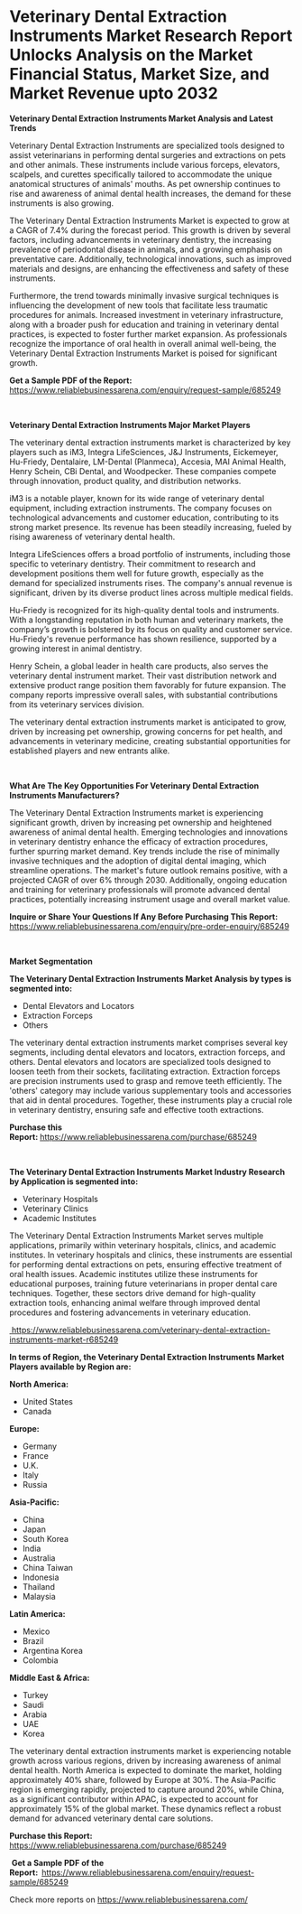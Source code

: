 <p><h1>Veterinary Dental Extraction Instruments Market Research Report Unlocks Analysis on the Market Financial Status, Market Size, and Market Revenue upto 2032</h1></p><p><strong>Veterinary Dental Extraction Instruments Market Analysis and Latest Trends</strong></p>
<p><p>Veterinary Dental Extraction Instruments are specialized tools designed to assist veterinarians in performing dental surgeries and extractions on pets and other animals. These instruments include various forceps, elevators, scalpels, and curettes specifically tailored to accommodate the unique anatomical structures of animals' mouths. As pet ownership continues to rise and awareness of animal dental health increases, the demand for these instruments is also growing.</p><p>The Veterinary Dental Extraction Instruments Market is expected to grow at a CAGR of 7.4% during the forecast period. This growth is driven by several factors, including advancements in veterinary dentistry, the increasing prevalence of periodontal disease in animals, and a growing emphasis on preventative care. Additionally, technological innovations, such as improved materials and designs, are enhancing the effectiveness and safety of these instruments. </p><p>Furthermore, the trend towards minimally invasive surgical techniques is influencing the development of new tools that facilitate less traumatic procedures for animals. Increased investment in veterinary infrastructure, along with a broader push for education and training in veterinary dental practices, is expected to foster further market expansion. As professionals recognize the importance of oral health in overall animal well-being, the Veterinary Dental Extraction Instruments Market is poised for significant growth.</p></p>
<p><strong>Get a Sample PDF of the Report:&nbsp;</strong> <a href="https://www.reliablebusinessarena.com/enquiry/request-sample/685249?utm_campaign=2396&utm_medium=2&utm_source=Github&utm_content=ia&utm_term=27032025&utm_id=veterinary-dental-extraction-instruments">https://www.reliablebusinessarena.com/enquiry/request-sample/685249</a></p>
<p>&nbsp;</p>
<p><strong>Veterinary Dental Extraction Instruments Major Market Players</strong></p>
<p><p>The veterinary dental extraction instruments market is characterized by key players such as iM3, Integra LifeSciences, J&J Instruments, Eickemeyer, Hu-Friedy, Dentalaire, LM-Dental (Planmeca), Accesia, MAI Animal Health, Henry Schein, CBi Dental, and Woodpecker. These companies compete through innovation, product quality, and distribution networks.</p><p>iM3 is a notable player, known for its wide range of veterinary dental equipment, including extraction instruments. The company focuses on technological advancements and customer education, contributing to its strong market presence. Its revenue has been steadily increasing, fueled by rising awareness of veterinary dental health.</p><p>Integra LifeSciences offers a broad portfolio of instruments, including those specific to veterinary dentistry. Their commitment to research and development positions them well for future growth, especially as the demand for specialized instruments rises. The company's annual revenue is significant, driven by its diverse product lines across multiple medical fields.</p><p>Hu-Friedy is recognized for its high-quality dental tools and instruments. With a longstanding reputation in both human and veterinary markets, the company’s growth is bolstered by its focus on quality and customer service. Hu-Friedy's revenue performance has shown resilience, supported by a growing interest in animal dentistry.</p><p>Henry Schein, a global leader in health care products, also serves the veterinary dental instrument market. Their vast distribution network and extensive product range position them favorably for future expansion. The company reports impressive overall sales, with substantial contributions from its veterinary services division.</p><p>The veterinary dental extraction instruments market is anticipated to grow, driven by increasing pet ownership, growing concerns for pet health, and advancements in veterinary medicine, creating substantial opportunities for established players and new entrants alike.</p></p>
<p>&nbsp;</p>
<p><strong>What Are The Key Opportunities For Veterinary Dental Extraction Instruments Manufacturers?</strong></p>
<p><p>The Veterinary Dental Extraction Instruments market is experiencing significant growth, driven by increasing pet ownership and heightened awareness of animal dental health. Emerging technologies and innovations in veterinary dentistry enhance the efficacy of extraction procedures, further spurring market demand. Key trends include the rise of minimally invasive techniques and the adoption of digital dental imaging, which streamline operations. The market's future outlook remains positive, with a projected CAGR of over 6% through 2030. Additionally, ongoing education and training for veterinary professionals will promote advanced dental practices, potentially increasing instrument usage and overall market value.</p></p>
<p><strong>Inquire or Share Your Questions If Any Before Purchasing This Report:</strong> <a href="https://www.reliablebusinessarena.com/enquiry/pre-order-enquiry/685249?utm_campaign=2396&utm_medium=2&utm_source=Github&utm_content=ia&utm_term=27032025&utm_id=veterinary-dental-extraction-instruments">https://www.reliablebusinessarena.com/enquiry/pre-order-enquiry/685249</a></p>
<p>&nbsp;</p>
<p><strong>Market Segmentation</strong></p>
<p><strong>The Veterinary Dental Extraction Instruments Market Analysis by types is segmented into:</strong></p>
<p><ul><li>Dental Elevators and Locators</li><li>Extraction Forceps</li><li>Others</li></ul></p>
<p><p>The veterinary dental extraction instruments market comprises several key segments, including dental elevators and locators, extraction forceps, and others. Dental elevators and locators are specialized tools designed to loosen teeth from their sockets, facilitating extraction. Extraction forceps are precision instruments used to grasp and remove teeth efficiently. The 'others' category may include various supplementary tools and accessories that aid in dental procedures. Together, these instruments play a crucial role in veterinary dentistry, ensuring safe and effective tooth extractions.</p></p>
<p><strong>Purchase this Report:&nbsp;</strong><a href="https://www.reliablebusinessarena.com/purchase/685249?utm_campaign=2396&utm_medium=2&utm_source=Github&utm_content=ia&utm_term=27032025&utm_id=veterinary-dental-extraction-instruments">https://www.reliablebusinessarena.com/purchase/685249</a></p>
<p>&nbsp;</p>
<p><strong>The Veterinary Dental Extraction Instruments Market Industry Research by Application is segmented into:</strong></p>
<p><ul><li>Veterinary Hospitals</li><li>Veterinary Clinics</li><li>Academic Institutes</li></ul></p>
<p><p>The Veterinary Dental Extraction Instruments Market serves multiple applications, primarily within veterinary hospitals, clinics, and academic institutes. In veterinary hospitals and clinics, these instruments are essential for performing dental extractions on pets, ensuring effective treatment of oral health issues. Academic institutes utilize these instruments for educational purposes, training future veterinarians in proper dental care techniques. Together, these sectors drive demand for high-quality extraction tools, enhancing animal welfare through improved dental procedures and fostering advancements in veterinary education.</p></p>
<p><a href="https://www.reliablebusinessarena.com/veterinary-dental-extraction-instruments-market-r685249?utm_campaign=2396&utm_medium=2&utm_source=Github&utm_content=ia&utm_term=27032025&utm_id=veterinary-dental-extraction-instruments">&nbsp;https://www.reliablebusinessarena.com/veterinary-dental-extraction-instruments-market-r685249</a></p>
<p><strong>In terms of Region, the Veterinary Dental Extraction Instruments Market Players available by Region are:</strong></p>
<p>
    <p> <strong> North America: </strong>
        <ul>
            <li>United States</li>
            <li>Canada</li>
        </ul>
        </p> 
    <p> <strong> Europe: </strong>
        <ul>
            <li>Germany</li>
            <li>France</li>
            <li>U.K.</li>
            <li>Italy</li>
            <li>Russia</li>
        </ul>
        </p> 
    <p> <strong> Asia-Pacific: </strong>
        <ul>
            <li>China</li>
            <li>Japan</li>
            <li>South Korea</li>
            <li>India</li>
            <li>Australia</li>
            <li>China Taiwan</li>
            <li>Indonesia</li>
            <li>Thailand</li>
            <li>Malaysia</li>
        </ul>
        </p> 
    <p> <strong> Latin America: </strong>
        <ul>
            <li>Mexico</li>
            <li>Brazil</li>
            <li>Argentina Korea</li>
            <li>Colombia</li>
        </ul>
        </p> 
    <p> <strong> Middle East & Africa: </strong>
        <ul>
            <li>Turkey</li>
            <li>Saudi</li>
            <li>Arabia</li>
            <li>UAE</li>
            <li>Korea</li>
        </ul>
    </p>
    </p>
<p><p>The veterinary dental extraction instruments market is experiencing notable growth across various regions, driven by increasing awareness of animal dental health. North America is expected to dominate the market, holding approximately 40% share, followed by Europe at 30%. The Asia-Pacific region is emerging rapidly, projected to capture around 20%, while China, as a significant contributor within APAC, is expected to account for approximately 15% of the global market. These dynamics reflect a robust demand for advanced veterinary dental care solutions.</p></p>
<p><strong>Purchase this Report: </strong><a href="https://www.reliablebusinessarena.com/purchase/685249?utm_campaign=2396&utm_medium=2&utm_source=Github&utm_content=ia&utm_term=27032025&utm_id=veterinary-dental-extraction-instruments">https://www.reliablebusinessarena.com/purchase/685249</a></p>
<p>&nbsp;<strong>Get a Sample PDF of the Report:&nbsp;&nbsp;</strong><a href="https://www.reliablebusinessarena.com/enquiry/request-sample/685249?utm_campaign=2396&utm_medium=2&utm_source=Github&utm_content=ia&utm_term=27032025&utm_id=veterinary-dental-extraction-instruments">https://www.reliablebusinessarena.com/enquiry/request-sample/685249</a></p>
<p><strong></strong></p>
<p>Check more reports on <a href="https://www.reliablebusinessarena.com/?utm_campaign=2396&utm_medium=2&utm_source=Github&utm_content=ia&utm_term=27032025&utm_id=veterinary-dental-extraction-instruments">https://www.reliablebusinessarena.com/</a></p>